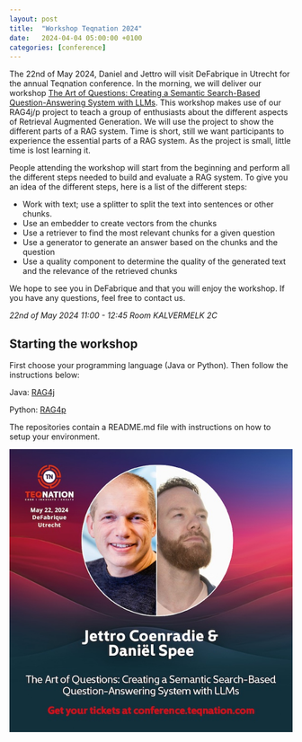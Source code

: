 ```yaml
---
layout: post
title:  "Workshop Teqnation 2024"
date:   2024-04-04 05:00:00 +0100
categories: [conference]
---
```

The 22nd of May 2024, Daniel and Jettro will visit DeFabrique in Utrecht for the annual Teqnation conference. In the morning, we will deliver
our workshop [The Art of Questions: Creating a Semantic Search-Based Question-Answering System with LLMs](https://conference.teqnation.com/timetable/).
This workshop makes use of our RAG4j/p project to teach a group of enthusiasts about the different aspects of
Retrieval Augmented Generation. We will use the project to show the different parts of a RAG system. Time is short, still we want participants to experience the essential parts of a RAG system. As the project is small, little time is lost learning it.

People attending the workshop will start from the beginning and perform all the different steps needed to build and evaluate a RAG system. To give you an idea of the different steps, here is a list of the different steps:
- Work with text; use a splitter to split the text into sentences or other chunks.
- Use an embedder to create vectors from the chunks
- Use a retriever to find the most relevant chunks for a given question
- Use a generator to generate an answer based on the chunks and the question
- Use a quality component to determine the quality of the generated text and the relevance of the retrieved chunks

We hope to see you in DeFabrique and that you will enjoy the workshop. If you have any questions, feel free to contact us.

_22nd of May 2024 11:00 - 12:45 Room KALVERMELK 2C_

## Starting the workshop
First choose your programming language (Java or Python). Then follow the instructions below:

Java: [RAG4j](https://github.com/RAG4J/rag4j-tegnation)

Python: [RAG4p](https://github.com/RAG4J/rag4p-teqnation)

The repositories contain a README.md file with instructions on how to setup your environment.

![Workshop Image](/assets/images/teqnation-session.jpg)
